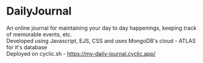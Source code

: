 # DailyJournal
An online journal for maintaining your day to day happenings, keeping track of memorable events, etc.  
Developed using Javascript, EJS, CSS and uses MongoDB's cloud - ATLAS for it's database  
Deployed on cyclic.sh - https://my-daily-journal.cyclic.app/
